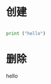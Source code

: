 <!--
 * @Author: your name
 * @Date: 2021-10-11 22:52:24
 * @LastEditTime: 2021-10-11 22:53:39
 * @LastEditors: Please set LastEditors
 * @Description: In User Settings Edit
 * @FilePath: \gitbook-learning\Hubpage1\仓库.md
-->
# 创建
```python

print ("hello")
```


# 删除
hello